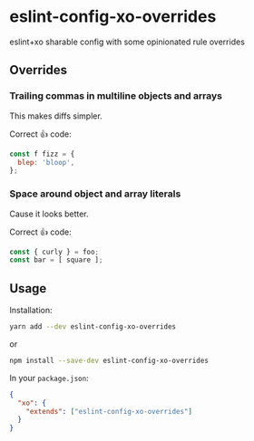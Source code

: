 # eslint-config-xo-overrides
eslint+xo sharable config with some opinionated rule overrides

## Overrides

### Trailing commas in multiline objects and arrays

This makes diffs simpler.

Correct :+1: code:

```js
const f fizz = {
  blep: 'bloop',
};
```

### Space around object and array literals

Cause it looks better.

Correct :+1: code:

```js
const { curly } = foo;
const bar = [ square ];
```

## Usage

Installation:

```bash
yarn add --dev eslint-config-xo-overrides
```

or

```bash
npm install --save-dev eslint-config-xo-overrides
```

In your `package.json`:

```json
{
  "xo": {
    "extends": ["eslint-config-xo-overrides"]
  }
}
```
